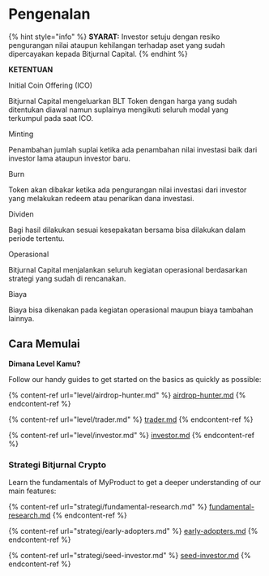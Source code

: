 # Pengenalan

{% hint style="info" %}
**SYARAT:** Investor setuju dengan resiko pengurangan nilai ataupun kehilangan terhadap aset yang sudah dipercayakan kepada Bitjurnal Capital.
{% endhint %}

**KETENTUAN**

Initial Coin Offering (ICO)&#x20;

Bitjurnal Capital mengeluarkan BLT Token dengan harga yang sudah ditentukan diawal namun suplainya mengikuti seluruh modal yang terkumpul pada saat ICO.

Minting&#x20;

Penambahan jumlah suplai ketika ada penambahan nilai investasi baik dari investor lama ataupun investor baru.&#x20;

Burn&#x20;

Token akan dibakar ketika ada pengurangan nilai investasi dari investor yang melakukan redeem atau penarikan dana investasi.

Dividen&#x20;

Bagi hasil dilakukan sesuai kesepakatan bersama bisa dilakukan dalam periode tertentu.

Operasional&#x20;

Bitjurnal Capital menjalankan seluruh kegiatan operasional berdasarkan strategi yang sudah di rencanakan.

Biaya&#x20;

Biaya bisa dikenakan pada kegiatan operasional maupun biaya tambahan lainnya.

## Cara Memulai

**Dimana Level Kamu?**

Follow our handy guides to get started on the basics as quickly as possible:

{% content-ref url="level/airdrop-hunter.md" %}
[airdrop-hunter.md](level/airdrop-hunter.md)
{% endcontent-ref %}

{% content-ref url="level/trader.md" %}
[trader.md](level/trader.md)
{% endcontent-ref %}

{% content-ref url="level/investor.md" %}
[investor.md](level/investor.md)
{% endcontent-ref %}

### Strategi Bitjurnal Crypto

Learn the fundamentals of MyProduct to get a deeper understanding of our main features:

{% content-ref url="strategi/fundamental-research.md" %}
[fundamental-research.md](strategi/fundamental-research.md)
{% endcontent-ref %}

{% content-ref url="strategi/early-adopters.md" %}
[early-adopters.md](strategi/early-adopters.md)
{% endcontent-ref %}

{% content-ref url="strategi/seed-investor.md" %}
[seed-investor.md](strategi/seed-investor.md)
{% endcontent-ref %}
